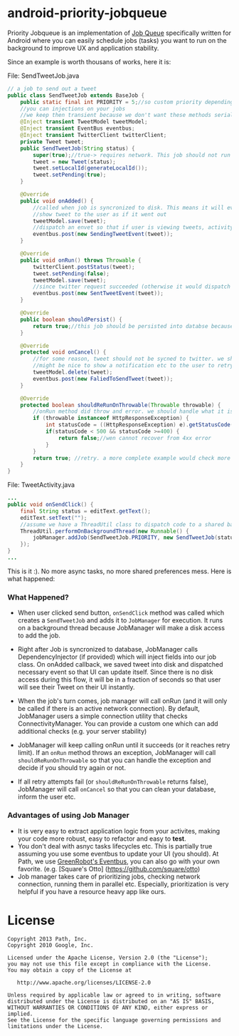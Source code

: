 android-priority-jobqueue
=========================

Priority Jobqueue is an implementation of [Job Queue](http://en.wikipedia.org/wiki/Job_queue) specifically written for Android where you can easily schedule jobs (tasks) you want to run on the background to improve UX and application stability.

Since an example is worth thousans of works, here it is:

File: SendTweetJob.java
``` java
// a job to send out a tweet
public class SendTweetJob extends BaseJob {
    public static final int PRIORITY = 5;//so custom priority depending on your codebase
    //you can injections on your jobs
    //we keep then transient because we don't want these methods serialized into databse
    @Inject transient TweetModel tweetModel;
    @Inject transient EventBus eventbus;
    @Inject transient TwitterClient twitterClient;
    private Tweet tweet;
    public SendTweetJob(String status) {
        super(true);//true-> requires network. This job should not run if we don't have network connection
        tweet = new Tweet(status);
        tweet.setLocalId(generateLocalId());
        tweet.setPending(true);
    }

    @Override
    public void onAdded() {
        //called when job is syncronized to disk. This means it will eventually run so we can update database here and
        //show tweet to the user as if it went out
        tweetModel.save(tweet);
        //dispatch an envet so that if user is viewing tweets, activity will listen to this event and refresh itself
        eventbus.post(new SendingTweetEvent(tweet));
    }

    @Override
    public void onRun() throws Throwable {
        twitterClient.postStatus(tweet);
        tweet.setPending(false);
        tweetModel.save(tweet);
        //since twitter request succeeded (otherwise it would dispatch an error) notify eventbus so that UI can update itself.
        eventbus.post(new SentTweetEvent(tweet));
    }

    @Override
    public boolean shouldPersist() {
        return true;//this job should be persisted into databse because we don't want to lose user's tweet
    }

    @Override
    protected void onCancel() {
        //for some reason, tweet should not be sycned to twitter. we should delete the local one
        //might be nice to show a notification etc to the user to retry their tweet (or maybe re-authenticate)
        tweetModel.delete(tweet);
        eventbus.post(new FaliedToSendTweet(tweet));
    }

    @Override
    protected boolean shouldReRunOnThrowable(Throwable throwable) {
        //onRun method did throw and error. we should handle what it is and see if we can try to re-send
        if (throwable instanceof HttpResponseException) {
            int statusCode = ((HttpResponseException) e).getStatusCode();
            if(statusCode < 500 && statusCode >=400) {
                return false;//wen cannot recover from 4xx error
            }
        }
        return true; //retry. a more complete example would check more error conditions
    }
}

```

File: TweetActivity.java
``` java
...
public void onSendClick() {
    final String status = editText.getText();
    editText.setText("");
    //assume we have a ThreadUtil class to dispatch code to a shared background thread
    ThreadUtil.performOnBackgroundThread(new Runnable() {
        jobManager.addJob(SendTweetJob.PRIORITY, new SendTweetJob(status));
    });
}
...
```

This is it :). No more async tasks, no more shared preferences mess. Here is what happened:

### What Happened?
* When user clicked send button, `onSendClick` method was called which creates a `SendTweetJob` and adds it to `JobManager` for execution.
It runs on a background thread because JobManager will make a disk access to add the job.

* Right after Job is syncronized to database, JobManager calls DependencyInjector (if provided) which will inject fields into our job class.
On onAdded callback, we saved tweet into disk and dispatched necessary event so that UI can update itself. Since there is no disk
access during this flow, it will be in a fraction of seconds so that user will see their Tweet on their UI instantly.

* When the job's turn comes, job manager will call onRun (and it will only be called if there is an active network connection). 
By default, JobManager users a simple connection utility that checks ConnectivityManager. You can provide a custom one which can
add additional checks (e.g. your server stability)

* JobManager will keep calling onRun until it succeeds (or it reaches retry limit). If an `onRun` method throws an exception,
JobManager will call `shouldReRunOnThrowable` so that you can handle the exception and decide if you should try again or not.

* If all retry attempts fail (or `shouldReRunOnThrowable` returns false), JobManager will call `onCancel` so that you can clean
your database, inform the user etc.

### Advantages of using Job Manager
* It is very easy to extract application logic from your activites, making your code more robust, easy to refactor and easy to **test**.
* You don't deal with asnyc tasks lifecycles etc. This is partially true assuming you use some eventbus to update your UI (you should).
At Path, we use [GreenRobot's Eventbus](github.com/greenrobot/EventBus), you can also go with your own favorite. (e.g. [Square's Otto] (https://github.com/square/otto)
* Job manager takes care of prioritizing jobs, checking network connection, running them in parallel etc. Especially, prioritization is very helpful if you have a 
resource heavy app like ours.


# License
```
Copyright 2013 Path, Inc.
Copyright 2010 Google, Inc.

Licensed under the Apache License, Version 2.0 (the "License");
you may not use this file except in compliance with the License.
You may obtain a copy of the License at

   http://www.apache.org/licenses/LICENSE-2.0

Unless required by applicable law or agreed to in writing, software
distributed under the License is distributed on an "AS IS" BASIS,
WITHOUT WARRANTIES OR CONDITIONS OF ANY KIND, either express or implied.
See the License for the specific language governing permissions and
limitations under the License.
```

